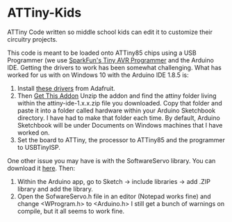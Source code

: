 # ATTiny-Kids
ATTiny Code written so middle school kids can edit it to customize their circuitry projects.

This code is meant to be loaded onto ATTiny85 chips using a USB Programmer (we use [SparkFun's Tiny AVR Programmer](https://www.sparkfun.com/products/11801) and the Arduino IDE. Getting the drivers to work has been somewhat challenging. What has worked for us with on Windows 10 with the Arduino IDE 1.8.5 is:
1. Install [these drivers](https://learn.adafruit.com/usbtinyisp/drivers) from Adafruit.
2. Then [Get This Addon](https://cdn.sparkfun.com/assets/learn_tutorials/1/5/0/attiny-ide-1.6.x.zip) Unzip the addon and find the attiny folder living within the attiny-ide-1.x.x.zip file you downloaded. Copy that folder and paste it into a folder called hardware within your Arduino Sketchbook directory. I have had to make that folder each time. By default, Arduino Sketchbook will be under Documents on Windows machines that I have worked on.
3. Set the board to ATTiny, the processor to ATTiny85 and the programmer to USBTinyISP.

One other issue you may have is with the SoftwareServo library. You can download it [here](https://playground.arduino.cc/uploads/ComponentLib/SoftwareServo.zip).  Then:
1. Within the Arduino app, go to Sketch -> include libraries -> add .ZIP library and add the library.
2. Open the SofwareServo.h file in an editor (Notepad works fine) and change <WProgram.h> to <Arduino.h>
I still get a bunch of warnings on compile, but it all seems to work fine.
